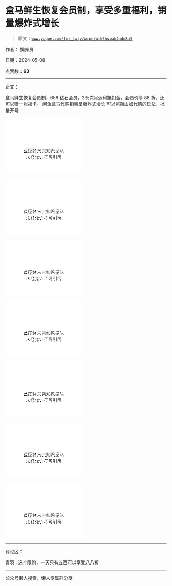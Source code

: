 # 盒马鲜生恢复会员制，享受多重福利，销量爆炸式增长

> 原文：[`www.yuque.com/for_lazy/wind/utk3hvwak4adm8a5`](https://www.yuque.com/for_lazy/wind/utk3hvwak4adm8a5)

作者： 饲养员

日期：2024-05-08

点赞数：**63**

* * *

正文：

盒马鲜生恢复会员制，658 钻石会员，2％次月返利抵扣金，会员价享 88 折，还可以赠一张福卡。 闲鱼盒马代购销量呈爆炸式增长 可以照搬山姆代购的玩法，批量开号

![](img/358d96c734472dab71d713ed4655d89c.png)

![](img/dec2559f15c3862b6aec7de67ef796f8.png)

![](img/bb75034ab7c4bfca7077cecba2b752d2.png)

![](img/79899add4cf55ab08cdf5c3f6a65d717.png)

![](img/0d958330b9e00e5dc06424a2a1a313f3.png)

![](img/d2e54dc8c5694d482609d45d3e5ce337.png)

![](img/d39f6d52cc1e68fc7e9ea22dec998445.png)

* * *

评论区：

青羽 : 这个限购，一天只有五百可以享受八八折

* * *

公众号懒人搜索，懒人专属群分享